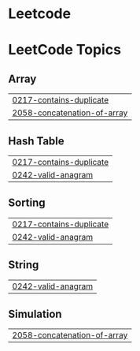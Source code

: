 # Leetcode
<!---LeetCode Topics Start-->
# LeetCode Topics
## Array
|  |
| ------- |
| [0217-contains-duplicate](https://github.com/sara-mohamd/Leetcode/tree/master/0217-contains-duplicate) |
| [2058-concatenation-of-array](https://github.com/sara-mohamd/Leetcode/tree/master/2058-concatenation-of-array) |
## Hash Table
|  |
| ------- |
| [0217-contains-duplicate](https://github.com/sara-mohamd/Leetcode/tree/master/0217-contains-duplicate) |
| [0242-valid-anagram](https://github.com/sara-mohamd/Leetcode/tree/master/0242-valid-anagram) |
## Sorting
|  |
| ------- |
| [0217-contains-duplicate](https://github.com/sara-mohamd/Leetcode/tree/master/0217-contains-duplicate) |
| [0242-valid-anagram](https://github.com/sara-mohamd/Leetcode/tree/master/0242-valid-anagram) |
## String
|  |
| ------- |
| [0242-valid-anagram](https://github.com/sara-mohamd/Leetcode/tree/master/0242-valid-anagram) |
## Simulation
|  |
| ------- |
| [2058-concatenation-of-array](https://github.com/sara-mohamd/Leetcode/tree/master/2058-concatenation-of-array) |
<!---LeetCode Topics End-->